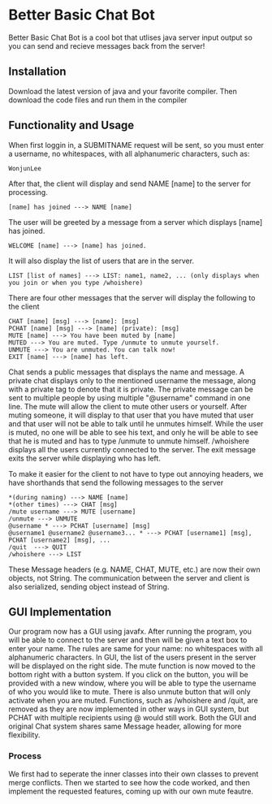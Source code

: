 # Better Basic Chat Bot

Better Basic Chat Bot is a cool bot that utlises java server input output so you can send and recieve messages back from the server!

## Installation

Download the latest version of java and your favorite compiler. Then download the code files and run them in the compiler

## Functionality and Usage
When first loggin in, a SUBMITNAME request will be sent, so you must enter a username, no whitespaces, with all alphanumeric characters, such as:

```
WonjunLee 
```
After that, the client will display and send NAME [name] to the server for processing.
```
[name] has joined ---> NAME [name]
```
The user will be greeted by a message from a server which displays [name] has joined.
```
WELCOME [name] ---> [name] has joined.
```
It will also display the list of users that are in the server.
```
LIST [list of names] ---> LIST: name1, name2, ... (only displays when you join or when you type /whoishere)
```
There are four other messages that the server will display the following to the client
```
CHAT [name] [msg] ---> [name]: [msg]
PCHAT [name] [msg] ---> [name] (private): [msg]
MUTE [name] ---> You have been muted by [name]
MUTED ---> You are muted. Type /unmute to unmute yourself.
UNMUTE ---> You are unmuted. You can talk now!
EXIT [name] ---> [name] has left.
```
Chat sends a public messages that displays the name and message. A private chat displays only to the mentioned username the message, along with a private tag to denote that it is private. The private message can be sent to multiple people by using multiple "@username" command in one line. The mute will allow the client to mute other users or yourself. After muting someone, it will display to that user that you have muted that user and that user will not be able to talk until he unmutes himself. While the user is muted, no one will be able to see his text, and only he will be able to see that he is muted and has to type /unmute to unmute himself. /whoishere displays all the users currently connected to the server. The exit message exits the server while displaying who has left. 

To make it easier for the client to not have to type out annoying headers, we have shorthands that send the following messages to the server
```
*(during naming) ---> NAME [name]
*(other times) ---> CHAT [msg]
/mute username ---> MUTE [username]
/unmute ---> UNMUTE
@username * ---> PCHAT [username] [msg]
@username1 @username2 @username3... * ---> PCHAT [username1] [msg], PCHAT [username2] [msg], ...
/quit  ---> QUIT
/whoishere ---> LIST
```
These Message headers (e.g. NAME, CHAT, MUTE, etc.) are now their own objects, not String. The communication between the server and client is also serialized, sending object instead of String.

## GUI Implementation

Our program now has a GUI using javafx. After running the program, you will be able to connect to the server and then will be given a text box to enter your name. The rules are same for your name: no whitespaces with all alphanumeric characters. In GUI, the list of the users present in the server will be displayed on the right side. The mute function is now moved to the bottom right with a button system. If you click on the button, you will be provided with a new window, where you will be able to type the username of who you would like to mute. There is also unmute button that will only activate when you are muted. Functions, such as /whoishere and /quit, are removed as they are now implemented in other ways in GUI system, but PCHAT with multiple recipients using @ would still work. Both the GUI and original Chat system shares same Message header, allowing for more flexibility. 

### Process 

We first had to seperate the inner classes into their own classes to prevent merge conflicts. Then we started to see how the code worked, and then implement the requested features, coming up with our own mute feautre.




